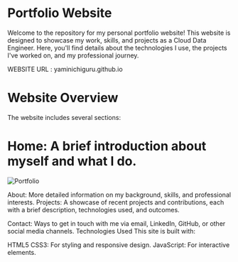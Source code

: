 # Portfolio Website
Welcome to the repository for my personal portfolio website! This website is designed to showcase my work, skills, and projects as a Cloud Data Engineer. Here, you'll find details about the technologies I use, the projects I've worked on, and my professional journey.

WEBSITE URL : yaminichiguru.github.io

 # Website Overview
The website includes several sections:

# Home: A brief introduction about myself and what I do.

![Portfolio](Portfolio.png)

About: More detailed information on my background, skills, and professional interests.
Projects: A showcase of recent projects and contributions, each with a brief description, technologies used, and outcomes.

Contact: Ways to get in touch with me via email, LinkedIn, GitHub, or other social media channels.
Technologies Used
This site is built with:

HTML5
CSS3: For styling and responsive design.
JavaScript: For interactive elements.

